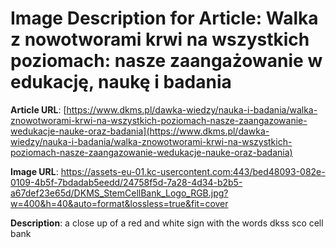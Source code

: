 # Image Description for Article: Walka z nowotworami krwi na wszystkich poziomach: nasze zaangażowanie w edukację, naukę i badania 
**Article URL**: [https://www.dkms.pl/dawka-wiedzy/nauka-i-badania/walka-znowotworami-krwi-na-wszystkich-poziomach-nasze-zaangazowanie-wedukacje-nauke-oraz-badania](https://www.dkms.pl/dawka-wiedzy/nauka-i-badania/walka-znowotworami-krwi-na-wszystkich-poziomach-nasze-zaangazowanie-wedukacje-nauke-oraz-badania)

**Image URL**: https://assets-eu-01.kc-usercontent.com:443/bed48093-082e-0109-4b5f-7bdadab5eedd/24758f5d-7a28-4d34-b2b5-a67def23e65d/DKMS_StemCellBank_Logo_RGB.jpg?w=400&h=40&auto=format&lossless=true&fit=cover

**Description**: a close up of a red and white sign with the words dkss sco cell bank
